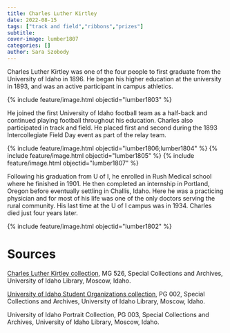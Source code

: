 ```yaml
---
title: Charles Luther Kirtley
date: 2022-08-15
tags: ["track and field","ribbons","prizes"]
subtitle: 
cover-image: lumber1807
categories: []
author: Sara Szobody
---
```


Charles Luther Kirtley was one of the four people to first graduate from the University of Idaho in 1896. He began his higher education at the university in 1893, and was an active participant in campus athletics.

{% include feature/image.html objectid="lumber1803" %}

He joined the first University of Idaho football team as a half-back and continued playing football throughout his education. Charles also participated in track and field. He placed first and second during the 1893 Intercollegiate Field Day event as part of the relay team. 

{% include feature/image.html objectid="lumber1806;lumber1804" %}
{% include feature/image.html objectid="lumber1805" %}
{% include feature/image.html objectid="lumber1807" %}

Following his graduation from U of I, he enrolled in Rush Medical school where he finished in 1901. He then completed an internship in Portland, Oregon before eventually settling in Challis, Idaho. Here he was a practicing physician and for most of his life was one of the only doctors serving the rural community. His last time at the U of I campus was in 1934. Charles died just four years later.

{% include feature/image.html objectid="lumber1802" %}

# Sources

[Charles Luther Kirtley collection](https://archiveswest.orbiscascade.org/ark:80444/xv964527), MG 526, Special Collections and Archives, University of Idaho Library, Moscow, Idaho.

[University of Idaho Student Organizations collection](https://www.lib.uidaho.edu/digital/pg2/), PG 002, Special Collections and Archives, University of Idaho Library, Moscow, Idaho.

University of Idaho Portrait Collection, PG 003, Special Collections and Archives, University of Idaho Library, Moscow, Idaho.